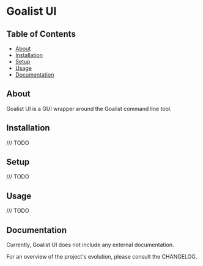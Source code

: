 # Goalist UI

## Table of Contents
- [About](#about)
- [Installation](#installation)
- [Setup](#setup)
- [Usage](#usage)
- [Documentation](#documentation)

## About
Goalist UI is a GUI wrapper around the Goalist command line tool.

## Installation
/// TODO

## Setup
/// TODO

## Usage
/// TODO

## Documentation
Currently, Goalist UI does not include any external documentation.

For an overview of the project's evolution, please consult the CHANGELOG.
